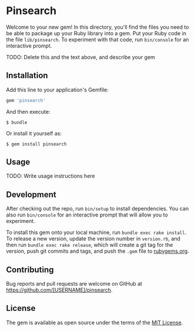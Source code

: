 # Pinsearch

Welcome to your new gem! In this directory, you'll find the files you need to be able to package up your Ruby library into a gem. Put your Ruby code in the file `lib/pinsearch`. To experiment with that code, run `bin/console` for an interactive prompt.

TODO: Delete this and the text above, and describe your gem

## Installation

Add this line to your application's Gemfile:

```ruby
gem 'pinsearch'
```

And then execute:

    $ bundle

Or install it yourself as:

    $ gem install pinsearch

## Usage

TODO: Write usage instructions here

## Development

After checking out the repo, run `bin/setup` to install dependencies. You can also run `bin/console` for an interactive prompt that will allow you to experiment.

To install this gem onto your local machine, run `bundle exec rake install`. To release a new version, update the version number in `version.rb`, and then run `bundle exec rake release`, which will create a git tag for the version, push git commits and tags, and push the `.gem` file to [rubygems.org](https://rubygems.org).

## Contributing

Bug reports and pull requests are welcome on GitHub at https://github.com/[USERNAME]/pinsearch.


## License

The gem is available as open source under the terms of the [MIT License](http://opensource.org/licenses/MIT).

